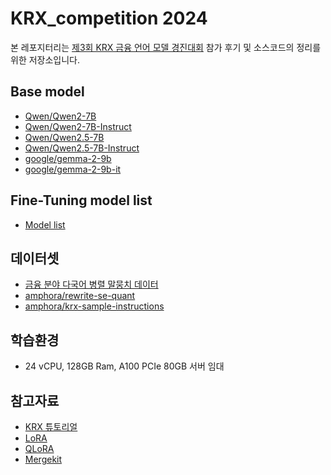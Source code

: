 # KRX_competition 2024
본 레포지터리는 [제3회 KRX 금융 언어 모델 경진대회](https://krxbench.koscom.co.kr/home/main) 참가 후기 및 소스코드의 정리를 위한 저장소입니다.


## Base model

- [Qwen/Qwen2-7B](https://huggingface.co/Qwen/Qwen2-7B)
- [Qwen/Qwen2-7B-Instruct](https://huggingface.co/Qwen/Qwen2-7B-Instruct)
- [Qwen/Qwen2.5-7B](https://huggingface.co/Qwen/Qwen2.5-7B)
- [Qwen/Qwen2.5-7B-Instruct](https://huggingface.co/Qwen/Qwen2.5-7B-Instruct)
- [google/gemma-2-9b](https://huggingface.co/google/gemma-2-9b)
- [google/gemma-2-9b-it](https://huggingface.co/google/gemma-2-9b-it)

## Fine-Tuning model list

- [Model list](https://huggingface.co/vitus48683)


## 데이터셋

- [금융 분야 다국어 병렬 말뭉치 데이터](https://www.aihub.or.kr/aihubdata/data/view.do?currMenu=&topMenu=&aihubDataSe=data&dataSetSn=71782)
- [amphora/rewrite-se-quant](https://huggingface.co/datasets/amphora/rewrite-se-quant)
- [amphora/krx-sample-instructions](https://huggingface.co/datasets/amphora/krx-sample-instructions)


## 학습환경
- 24 vCPU, 128GB Ram, A100 PCIe 80GB 서버 임대


## 참고자료

- [KRX 튜토리얼](https://apricot-behavior-a37.notion.site/107a57df933c80aaafb7c51f8dcec06c)
- [LoRA](https://arxiv.org/abs/2106.09685)
- [QLoRA](https://arxiv.org/abs/2305.14314)
- [Mergekit](https://github.com/arcee-ai/mergekit)
